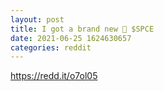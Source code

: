 ```yaml
--- 
layout: post 
title: I got a brand new 🐴 $SPCE 
date: 2021-06-25 1624630657 
categories: reddit 
--- 
```

https://redd.it/o7ol05